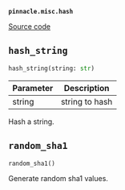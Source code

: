 **`pinnacle.misc.hash`** 

[Source code](https://github.com/pinnacle/pinnacle/blob/main/pinnacle/misc/hash.py)

## `hash_string` 

```python
hash_string(string: str)
```
| Parameter | Description |
|-----------|-------------|
| string | string to hash |

Hash a string.

## `random_sha1` 

```python
random_sha1()
```
Generate random sha1 values.

